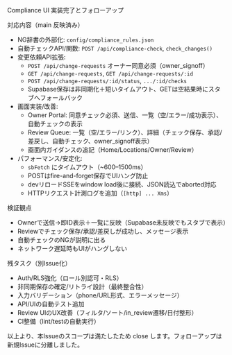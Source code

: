 Compliance UI 実装完了とフォローアップ

対応内容（main 反映済み）
- NG辞書の外部化: `config/compliance_rules.json`
- 自動チェックAPI/関数: `POST /api/compliance-check`, `check_changes()`
- 変更依頼API拡張:
  - `POST /api/change-requests` オーナー同意必須（owner_signoff）
  - `GET /api/change-requests`, `GET /api/change-requests/:id`
  - `POST /api/change-requests/:id/status`, `.../:id/checks`
  - Supabase保存は非同期化＋短いタイムアウト、GETは空結果時にスタブへフォールバック
- 画面実装/改善:
  - Owner Portal: 同意チェック必須、送信、一覧（空/エラー/成功表示）、自動チェックの表示
  - Review Queue: 一覧（空/エラー/リンク）、詳細（チェック保存、承認/差戻し、自動チェック、owner_signoff表示）
  - 画面内ガイダンスの追記（Home/Locations/Owner/Review）
- パフォーマンス/安定化:
  - `sbFetch` にタイムアウト（~600–1500ms）
  - POSTはfire-and-forget保存でUIハング防止
  - devリロードSSEをwindow load後に接続、JSON読込でaborted対応
  - HTTPリクエスト計測ログを追加（`[http] ... Xms`）

検証観点
- Ownerで送信→即ID表示＋一覧に反映（Supabase未反映でもスタブで表示）
- Reviewでチェック保存/承認/差戻しが成功し、メッセージ表示
- 自動チェックのNGが説明に出る
- ネットワーク遅延時もUIがハングしない

残タスク（別Issue化）
- Auth/RLS強化（ロール別認可・RLS）
- 非同期保存の確定/リトライ設計（最終整合性）
- 入力バリデーション（phone/URL形式、エラーメッセージ）
- API/UIの自動テスト追加
- Review UIのUX改善（フィルタ/ソート/in_review遷移/日付整形）
- CI整備（lint/testの自動実行）

以上より、本Issueのスコープは満たしたため close します。フォローアップは新規Issueに分離しました。 

